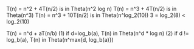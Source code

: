 T(n) = n^2 + 4T(n/2) is in Theta(n^2 log n)
T(n) = n^3 + 4T(n/2) is in Theta(n^3)
T(n) = n^3 + 10T(n/2) is in Theta(n^log_2(10))  3 = log_2(8) < log_2(10)

T(n) = n^d + aT(n/b)
(1) if d=log_b(a), T(n) in Theta(n^d * log n)
(2) if d != log_b(a), T(n) in Theta(n^max{d, log_b(a)})